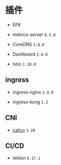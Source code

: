 # 插件

* EFK

* metrics-server `0.5.0`

* CoreDNS `1.8.0`

* Dashboard `2.4.0`

* Istio `1.10.0`

## ingress

* ingress-nginx `1.0.0`

* ingress-kong `1.3`

## CNI

* [calico](https://docs.projectcalico.org/getting-started/kubernetes/self-managed-onprem/) `3.20`

## CI/CD

* tekton `0.17.1`
